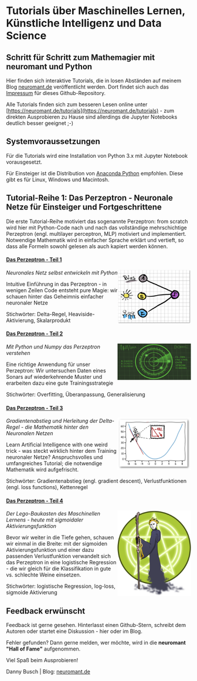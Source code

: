 
# Tutorials über Maschinelles Lernen, Künstliche Intelligenz und Data Science

## Schritt für Schritt zum Mathemagier mit neuromant und Python

Hier finden sich interaktive Tutorials, die in losen Abständen auf meinem Blog [neuromant.de](https://neuromant.de) veröffentlicht werden. Dort findet sich auch das [Impressum](https://neuromant.de/about) für dieses Github-Repository.

Alle Tutorials finden sich zum besseren Lesen online unter [https://neuromant.de/tutorials](https://neuromant.de/tutorials) - zum direkten Ausprobieren zu Hause sind allerdings die Jupyter Notebooks deutlich besser geeignet ;-)

## Systemvoraussetzungen

Für die Tutorials wird eine Installation von Python 3.x mit Jupyter Notebook vorausgesetzt. 

Für Einsteiger ist die Distribution von [Anaconda Python](https://www.anaconda.com/downloads) empfohlen. Diese gibt es für Linux, Windows und Macintosh.

## Tutorial-Reihe 1: Das Perzeptron - Neuronale Netze für Einsteiger und Fortgeschrittene

Die erste Tutorial-Reihe motiviert das sogenannte Perzeptron: from scratch wird hier mit Python-Code nach und nach das vollständige mehrschichtige Perzeptron (engl. multilayer perceptron, MLP) motiviert und implementiert. Notwendige Mathematik wird in einfacher Sprache erklärt und vertieft, so dass alle Formeln sowohl gelesen als auch kapiert werden können.

#### [Das Perzeptron - Teil 1](/notebooks/Tutorial_Das-Perzeptron.ipynb)

<img src="/notebooks/images/perzeptron-einfaches-modell-1.png" width="200" align="right"/>

*Neuronales Netz selbst entwickeln mit Python*

Intuitive Einführung in das Perzeptron - in wenigen Zeilen Code entsteht pure Magie: wir schauen hinter das Geheimnis einfacher neuronaler Netze

Stichwörter: Delta-Regel, Heaviside-Aktivierung, Skalarprodukt

#### [Das Perzeptron - Teil 2](/notebooks/Tutorial_Das-Perzeptron-Teil-2.ipynb)

<img src="/notebooks/images/perzeptron-2-sonardisplay.png" width="200" align="right"/>

*Mit Python und Numpy das Perzeptron verstehen*

Eine richtige Anwendung für unser Perzeptron: Wir untersuchen Daten eines Sonars auf wiederkehrende Muster und erarbeiten dazu eine gute Trainingsstrategie

Stichwörter: Overfitting, Überanpassung, Generalisierung

#### [Das Perzeptron - Teil 3](/notebooks/Tutorial_Das-Perzeptron-Teil-3.ipynb)

<img src="/notebooks/images/perzeptron-3-parabel-steigung.png" width="200" align="right"/>

*Gradientenabstieg und Herleitung der Delta-Regel - die Mathematik hinter den Neuronalen Netzen*

Learn Artificial Intelligence with one weird trick - was steckt wirklich hinter dem Training neuronaler Netze? Anspruchsvolles und umfangreiches Tutorial; die notwendige Mathematik wird aufgefrischt.

Stichwörter: Gradientenabstieg (engl. gradient descent), Verlustfunktionen (engl. loss functions), Kettenregel

#### [Das Perzeptron - Teil 4](/notebooks/Tutorial_Das-Perzeptron-Teil-4.ipynb)

<img src="/notebooks/images/perzeptron-b-sorcerer.png" width="200" align="right"/>

*Der Lego-Baukasten des Maschinellen Lernens - heute mit sigmoidaler Aktivierungsfunktion*

Bevor wir weiter in die Tiefe gehen, schauen wir einmal in die Breite: mit der sigmoiden Aktivierungsfunktion und einer dazu passenden Verlustfunktion verwandelt sich das Perzeptron in eine logistische Regression - die wir gleich für die Klassifikation in gute vs. schlechte Weine einsetzen.

Stichwörter: logistische Regression, log-loss, sigmoide Aktivierung

## Feedback erwünscht

Feedback ist gerne gesehen. Hinterlasst einen Github-Stern, schreibt dem Autoren oder startet eine Diskussion - hier oder im Blog.

Fehler gefunden? Dann gerne melden, wer möchte, wird in die **neuromant "Hall of Fame"** aufgenommen.

Viel Spaß beim Ausprobieren!

Danny Busch | Blog: [neuromant.de](https://neuromant.de)